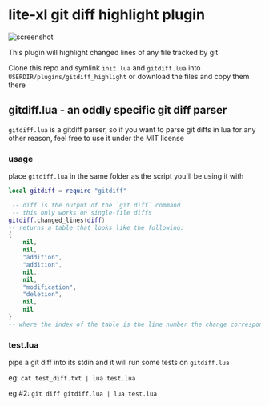 # lite-xl git diff highlight plugin

![screenshot](screenshot.png)

This plugin will highlight changed lines of any file tracked by git

Clone this repo and symlink `init.lua` and `gitdiff.lua` into `USERDIR/plugins/gitdiff_highlight` or download the files and copy them there

## gitdiff.lua - an oddly specific git diff parser

`gitdiff.lua` is a gitdiff parser, so if you want to parse git diffs in lua for any other reason, feel free to use it under the MIT license

### usage

place `gitdiff.lua` in the same folder as the script you'll be using it with
```lua
local gitdiff = require "gitdiff"

 -- diff is the output of the `git diff` command
 -- this only works on single-file diffs
gitdiff.changed_lines(diff)
-- returns a table that looks like the following:
{
	nil,
	nil,
	"addition",
	"addition",
	nil,
	nil,
	"modification",
	"deletion",
	nil,
	nil
}
-- where the index of the table is the line number the change corresponds to
```

### test.lua
pipe a git diff into its stdin and it will run some tests on `gitdiff.lua`

eg:
	`cat test_diff.txt | lua test.lua`

eg #2:
	`git diff gitdiff.lua | lua test.lua`
